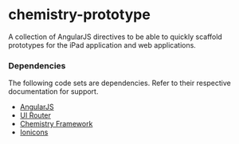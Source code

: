 # chemistry-prototype

A collection of AngularJS directives to be able to quickly scaffold prototypes for the iPad application and web applications.

### Dependencies

The following code sets are dependencies. Refer to their respective documentation for support.

* [AngularJS](https://github.com/angular/angular.js)
* [UI Router](https://github.com/angular-ui/ui-router)
* [Chemistry Framework](https://github.com/ChemistryApp/chemistry-framework)
* [Ionicons](https://github.com/driftyco/ionicons)
